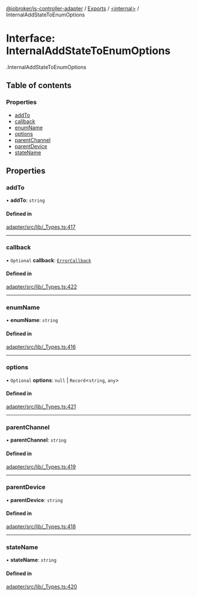 [@iobroker/js-controller-adapter](../README.md) / [Exports](../modules.md) / [<internal\>](../modules/internal_.md) / InternalAddStateToEnumOptions

# Interface: InternalAddStateToEnumOptions

[<internal>](../modules/internal_.md).InternalAddStateToEnumOptions

## Table of contents

### Properties

- [addTo](internal_.InternalAddStateToEnumOptions.md#addto)
- [callback](internal_.InternalAddStateToEnumOptions.md#callback)
- [enumName](internal_.InternalAddStateToEnumOptions.md#enumname)
- [options](internal_.InternalAddStateToEnumOptions.md#options)
- [parentChannel](internal_.InternalAddStateToEnumOptions.md#parentchannel)
- [parentDevice](internal_.InternalAddStateToEnumOptions.md#parentdevice)
- [stateName](internal_.InternalAddStateToEnumOptions.md#statename)

## Properties

### addTo

• **addTo**: `string`

#### Defined in

[adapter/src/lib/_Types.ts:417](https://github.com/ioBroker/ioBroker.js-controller/blob/5fbbccd5/packages/adapter/src/lib/_Types.ts#L417)

___

### callback

• `Optional` **callback**: [`ErrorCallback`](../modules/internal_.md#errorcallback)

#### Defined in

[adapter/src/lib/_Types.ts:422](https://github.com/ioBroker/ioBroker.js-controller/blob/5fbbccd5/packages/adapter/src/lib/_Types.ts#L422)

___

### enumName

• **enumName**: `string`

#### Defined in

[adapter/src/lib/_Types.ts:416](https://github.com/ioBroker/ioBroker.js-controller/blob/5fbbccd5/packages/adapter/src/lib/_Types.ts#L416)

___

### options

• `Optional` **options**: ``null`` \| `Record`<`string`, `any`\>

#### Defined in

[adapter/src/lib/_Types.ts:421](https://github.com/ioBroker/ioBroker.js-controller/blob/5fbbccd5/packages/adapter/src/lib/_Types.ts#L421)

___

### parentChannel

• **parentChannel**: `string`

#### Defined in

[adapter/src/lib/_Types.ts:419](https://github.com/ioBroker/ioBroker.js-controller/blob/5fbbccd5/packages/adapter/src/lib/_Types.ts#L419)

___

### parentDevice

• **parentDevice**: `string`

#### Defined in

[adapter/src/lib/_Types.ts:418](https://github.com/ioBroker/ioBroker.js-controller/blob/5fbbccd5/packages/adapter/src/lib/_Types.ts#L418)

___

### stateName

• **stateName**: `string`

#### Defined in

[adapter/src/lib/_Types.ts:420](https://github.com/ioBroker/ioBroker.js-controller/blob/5fbbccd5/packages/adapter/src/lib/_Types.ts#L420)
